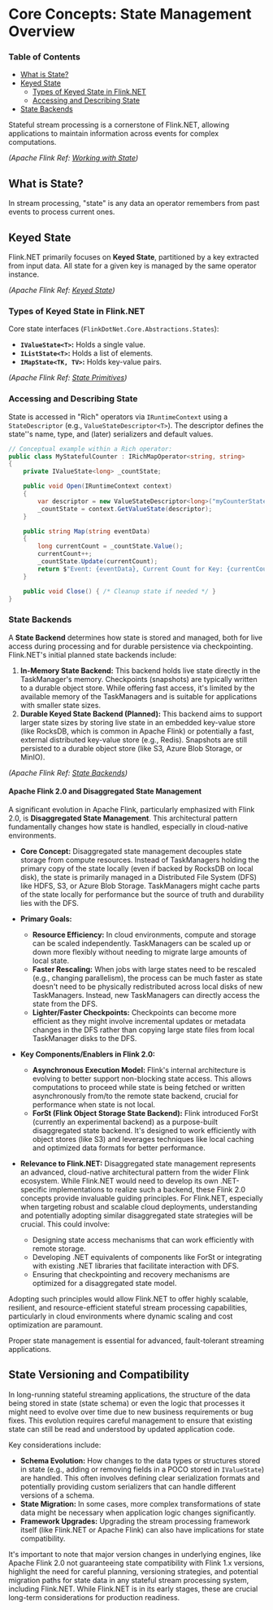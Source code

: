 # Core Concepts: State Management Overview

### Table of Contents
- [What is State?](#what-is-state)
- [Keyed State](#keyed-state)
  - [Types of Keyed State in Flink.NET](#types-of-keyed-state-in-flinknet)
  - [Accessing and Describing State](#accessing-and-describing-state)
- [State Backends](#state-backends)

Stateful stream processing is a cornerstone of Flink.NET, allowing applications to maintain information across events for complex computations.

*(Apache Flink Ref: [Working with State](https://nightlies.apache.org/flink/flink-docs-stable/docs/dev/datastream/fault-tolerance/state/))*

## What is State?
In stream processing, "state" is any data an operator remembers from past events to process current ones.

## Keyed State
Flink.NET primarily focuses on **Keyed State**, partitioned by a key extracted from input data. All state for a given key is managed by the same operator instance.

*(Apache Flink Ref: [Keyed State](https://nightlies.apache.org/flink/flink-docs-stable/docs/dev/datastream/fault-tolerance/state/#keyed-state))*

### Types of Keyed State in Flink.NET

Core state interfaces (`FlinkDotNet.Core.Abstractions.States`):
*   **`IValueState<T>`:** Holds a single value.
*   **`IListState<T>`:** Holds a list of elements.
*   **`IMapState<TK, TV>`:** Holds key-value pairs.

*(Apache Flink Ref: [State Primitives](https://nightlies.apache.org/flink/flink-docs-stable/docs/dev/datastream/fault-tolerance/state/#available-state-primitives))*

### Accessing and Describing State
State is accessed in "Rich" operators via `IRuntimeContext` using a `StateDescriptor` (e.g., `ValueStateDescriptor<T>`). The descriptor defines the state''s name, type, and (later) serializers and default values.

```csharp
// Conceptual example within a Rich operator:
public class MyStatefulCounter : IRichMapOperator<string, string>
{
    private IValueState<long> _countState;

    public void Open(IRuntimeContext context)
    {
        var descriptor = new ValueStateDescriptor<long>("myCounterState", defaultValue: 0L);
        _countState = context.GetValueState(descriptor);
    }

    public string Map(string eventData)
    {
        long currentCount = _countState.Value();
        currentCount++;
        _countState.Update(currentCount);
        return $"Event: {eventData}, Current Count for Key: {currentCount}";
    }

    public void Close() { /* Cleanup state if needed */ }
}
```

### State Backends
A **State Backend** determines how state is stored and managed, both for live access during processing and for durable persistence via checkpointing. Flink.NET's initial planned state backends include:

1.  **In-Memory State Backend:** This backend holds live state directly in the TaskManager's memory. Checkpoints (snapshots) are typically written to a durable object store. While offering fast access, it's limited by the available memory of the TaskManagers and is suitable for applications with smaller state sizes.
2.  **Durable Keyed State Backend (Planned):** This backend aims to support larger state sizes by storing live state in an embedded key-value store (like RocksDB, which is common in Apache Flink) or potentially a fast, external distributed key-value store (e.g., Redis). Snapshots are still persisted to a durable object store (like S3, Azure Blob Storage, or MinIO).

*(Apache Flink Ref: [State Backends](https://nightlies.apache.org/flink/flink-docs-stable/docs/ops/state/state_backends/))*

#### Apache Flink 2.0 and Disaggregated State Management
A significant evolution in Apache Flink, particularly emphasized with Flink 2.0, is **Disaggregated State Management**. This architectural pattern fundamentally changes how state is handled, especially in cloud-native environments.

*   **Core Concept:** Disaggregated state management decouples state storage from compute resources. Instead of TaskManagers holding the primary copy of the state locally (even if backed by RocksDB on local disk), the state is primarily managed in a Distributed File System (DFS) like HDFS, S3, or Azure Blob Storage. TaskManagers might cache parts of the state locally for performance but the source of truth and durability lies with the DFS.

*   **Primary Goals:**
    *   **Resource Efficiency:** In cloud environments, compute and storage can be scaled independently. TaskManagers can be scaled up or down more flexibly without needing to migrate large amounts of local state.
    *   **Faster Rescaling:** When jobs with large states need to be rescaled (e.g., changing parallelism), the process can be much faster as state doesn't need to be physically redistributed across local disks of new TaskManagers. Instead, new TaskManagers can directly access the state from the DFS.
    *   **Lighter/Faster Checkpoints:** Checkpoints can become more efficient as they might involve incremental updates or metadata changes in the DFS rather than copying large state files from local TaskManager disks to the DFS.

*   **Key Components/Enablers in Flink 2.0:**
    *   **Asynchronous Execution Model:** Flink's internal architecture is evolving to better support non-blocking state access. This allows computations to proceed while state is being fetched or written asynchronously from/to the remote state backend, crucial for performance when state is not local.
    *   **ForSt (Flink Object Storage State Backend):** Flink introduced ForSt (currently an experimental backend) as a purpose-built disaggregated state backend. It's designed to work efficiently with object stores (like S3) and leverages techniques like local caching and optimized data formats for better performance.

*   **Relevance to Flink.NET:**
    Disaggregated state management represents an advanced, cloud-native architectural pattern from the wider Flink ecosystem. While Flink.NET would need to develop its own .NET-specific implementations to realize such a backend, these Flink 2.0 concepts provide invaluable guiding principles. For Flink.NET, especially when targeting robust and scalable cloud deployments, understanding and potentially adopting similar disaggregated state strategies will be crucial. This could involve:
    *   Designing state access mechanisms that can work efficiently with remote storage.
    *   Developing .NET equivalents of components like ForSt or integrating with existing .NET libraries that facilitate interaction with DFS.
    *   Ensuring that checkpointing and recovery mechanisms are optimized for a disaggregated state model.

Adopting such principles would allow Flink.NET to offer highly scalable, resilient, and resource-efficient stateful stream processing capabilities, particularly in cloud environments where dynamic scaling and cost optimization are paramount.

Proper state management is essential for advanced, fault-tolerant streaming applications.

## State Versioning and Compatibility

In long-running stateful streaming applications, the structure of the data being stored in state (state schema) or even the logic that processes it might need to evolve over time due to new business requirements or bug fixes. This evolution requires careful management to ensure that existing state can still be read and understood by updated application code.

Key considerations include:
*   **Schema Evolution:** How changes to the data types or structures stored in state (e.g., adding or removing fields in a POCO stored in `IValueState`) are handled. This often involves defining clear serialization formats and potentially providing custom serializers that can handle different versions of a schema.
*   **State Migration:** In some cases, more complex transformations of state data might be necessary when application logic changes significantly.
*   **Framework Upgrades:** Upgrading the stream processing framework itself (like Flink.NET or Apache Flink) can also have implications for state compatibility.

It's important to note that major version changes in underlying engines, like Apache Flink 2.0 not guaranteeing state compatibility with Flink 1.x versions, highlight the need for careful planning, versioning strategies, and potential migration paths for state data in any stateful stream processing system, including Flink.NET. While Flink.NET is in its early stages, these are crucial long-term considerations for production readiness.
